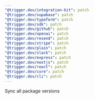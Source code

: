 ```yaml
---
"@trigger.dev/integration-kit": patch
"@trigger.dev/supabase": patch
"@trigger.dev/typeform": patch
"@trigger.dev/sdk": patch
"@trigger.dev/github": patch
"@trigger.dev/openai": patch
"@trigger.dev/resend": patch
"@trigger.dev/stripe": patch
"@trigger.dev/plain": patch
"@trigger.dev/slack": patch
"@trigger.dev/express": patch
"@trigger.dev/nextjs": patch
"@trigger.dev/react": patch
"@trigger.dev/core": patch
"@trigger.dev/cli": patch
---
```


Sync all package versions
